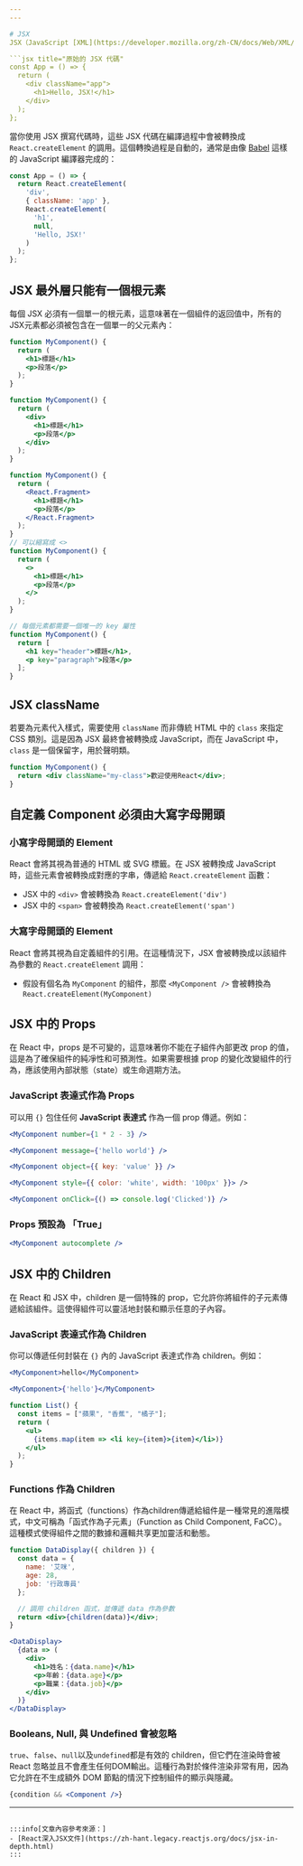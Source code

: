 ```yaml
---
---

# JSX
JSX（JavaScript [XML](https://developer.mozilla.org/zh-CN/docs/Web/XML/XML_introduction)）是 React 的一個重要特性，它允許開發者在 JavaScript 代碼中使用類似 HTML 的語法來描述用戶介面。這種語法使得 React 組件的撰寫變得更為直觀和方便：

```jsx title="原始的 JSX 代碼"
const App = () => {
  return (
    <div className="app">
      <h1>Hello, JSX!</h1>
    </div>
  );
};
```

當你使用 JSX 撰寫代碼時，這些 JSX 代碼在編譯過程中會被轉換成 `React.createElement` 的調用。這個轉換過程是自動的，通常是由像 [Babel](https://babeljs.io/docs/) 這樣的 JavaScript 編譯器完成的：

```js title="轉換後的 JavaScript 代碼"
const App = () => {
  return React.createElement(
    'div',
    { className: 'app' },
    React.createElement(
      'h1',
      null,
      'Hello, JSX!'
    )
  );
};
```

## JSX 最外層只能有一個根元素

每個 JSX 必須有一個單一的根元素，這意味著在一個組件的返回值中，所有的JSX元素都必須被包含在一個單一的父元素內：

```jsx title="錯誤的用法（兩個平行元素）"
function MyComponent() {
  return (
    <h1>標題</h1>
    <p>段落</p>
  );
}
```

```jsx title="正確的用法（單一根元素）"
function MyComponent() {
  return (
    <div>
      <h1>標題</h1>
      <p>段落</p>
    </div>
  );
}
```

```jsx title="正確的用法（使用 <React.Fragment>）"
function MyComponent() {
  return (
    <React.Fragment>
      <h1>標題</h1>
      <p>段落</p>
    </React.Fragment>
  );
}
// 可以縮寫成 <>
function MyComponent() {
  return (
    <>
      <h1>標題</h1>
      <p>段落</p>
    </>
  );
}
```

```jsx title="正確的用法（陣列返回）"
// 每個元素都需要一個唯一的 key 屬性
function MyComponent() {
  return [
    <h1 key="header">標題</h1>,
    <p key="paragraph">段落</p>
  ];
}
```
## JSX className
若要為元素代入樣式，需要使用 `className` 而非傳統 HTML 中的 `class` 來指定 CSS 類別。這是因為 JSX 最終會被轉換成 JavaScript，而在 JavaScript 中，`class` 是一個保留字，用於聲明類。

```jsx
function MyComponent() {
  return <div className="my-class">歡迎使用React</div>;
}
```
## 自定義 Component 必須由大寫字母開頭

### 小寫字母開頭的 Element
React 會將其視為普通的 HTML 或 SVG 標籤。在 JSX 被轉換成 JavaScript 時，這些元素會被轉換成對應的字串，傳遞給 `React.createElement` 函數：

- JSX 中的 `<div>` 會被轉換為 `React.createElement('div')`
- JSX 中的 `<span>` 會被轉換為 `React.createElement('span')`

### 大寫字母開頭的 Element
React 會將其視為自定義組件的引用。在這種情況下，JSX 會被轉換成以該組件為參數的 `React.createElement` 調用：

- 假設有個名為 `MyComponent` 的組件，那麼 `<MyComponent />` 會被轉換為 `React.createElement(MyComponent)`

## JSX 中的 Props
在 React 中，props 是不可變的，這意味著你不能在子組件內部更改 prop 的值，這是為了確保組件的純凈性和可預測性。如果需要根據 prop 的變化改變組件的行為，應該使用內部狀態（state）或生命週期方法。

### JavaScript 表達式作為 Props
可以用 `{}` 包住任何 **JavaScript 表達式** 作為一個 prop 傳遞。例如：

```jsx title="運算式"
<MyComponent number={1 * 2 - 3} />
```
```jsx title="字串字面值"
<MyComponent message={'hello world'} />
```
```jsx title="物件"
<MyComponent object={{ key: 'value' }} />
```
```jsx title="行內樣式"
<MyComponent style={{ color: 'white', width: '100px' }}> />
```
```jsx title="函式"
<MyComponent onClick={() => console.log('Clicked')} />
```
### Props 預設為 「True」
```jsx title="如果沒給 prop 賦值，那麼它的預設值為 true。"
<MyComponent autocomplete />
```

## JSX 中的 Children
在 React 和 JSX 中，children 是一個特殊的 prop，它允許你將組件的子元素傳遞給該組件。這使得組件可以靈活地封裝和顯示任意的子內容。


### JavaScript 表達式作為 Children
你可以傳遞任何封裝在 `{}` 內的 JavaScript 表達式作為 children。例如：

```jsx title="以下表達式皆相等"
<MyComponent>hello</MyComponent>

<MyComponent>{'hello'}</MyComponent>
```

```jsx title="動態生成列表"
function List() {
  const items = ["蘋果", "香蕉", "橘子"];
  return (
    <ul>
      {items.map(item => <li key={item}>{item}</li>)}
    </ul>
  );
}
```

### Functions 作為 Children
在 React 中，將函式（functions）作為children傳遞給組件是一種常見的進階模式，中文可稱為「函式作為子元素」（Function as Child Component, FaCC）。這種模式使得組件之間的數據和邏輯共享更加靈活和動態。

```jsx
function DataDisplay({ children }) {
  const data = {
    name: '艾咪',
    age: 28,
    job: '行政專員'
  };

  // 調用 children 函式，並傳遞 data 作為參數
  return <div>{children(data)}</div>;
}

<DataDisplay>
  {data => (
    <div>
      <h1>姓名：{data.name}</h1>
      <p>年齡：{data.age}</p>
      <p>職業：{data.job}</p>
    </div>
  )}
</DataDisplay>
```
### Booleans, Null, 與 Undefined 會被忽略

`true`、`false`、`null`以及`undefined`都是有效的 children，但它們在渲染時會被 React 忽略並且不會產生任何DOM輸出。這種行為對於條件渲染非常有用，因為它允許在不生成額外 DOM 節點的情況下控制組件的顯示與隱藏。

```jsx title="當 condition 為 false 時，將不會渲染 <Component />"
{condition && <Component />}
```
---
```

:::info[文章內容參考來源：]
- [React深入JSX文件](https://zh-hant.legacy.reactjs.org/docs/jsx-in-depth.html)
:::